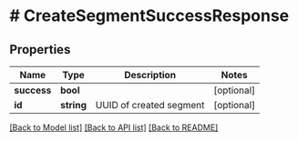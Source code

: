 # # CreateSegmentSuccessResponse

## Properties

Name | Type | Description | Notes
------------ | ------------- | ------------- | -------------
**success** | **bool** |  | [optional]
**id** | **string** | UUID of created segment | [optional]

[[Back to Model list]](../../README.md#models) [[Back to API list]](../../README.md#endpoints) [[Back to README]](../../README.md)

